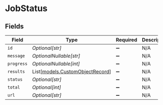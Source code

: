 # JobStatus


## Fields

| Field                                                              | Type                                                               | Required                                                           | Description                                                        |
| ------------------------------------------------------------------ | ------------------------------------------------------------------ | ------------------------------------------------------------------ | ------------------------------------------------------------------ |
| `id`                                                               | *Optional[str]*                                                    | :heavy_minus_sign:                                                 | N/A                                                                |
| `message`                                                          | *OptionalNullable[str]*                                            | :heavy_minus_sign:                                                 | N/A                                                                |
| `progress`                                                         | *OptionalNullable[int]*                                            | :heavy_minus_sign:                                                 | N/A                                                                |
| `results`                                                          | List[[models.CustomObjectRecord](../models/customobjectrecord.md)] | :heavy_minus_sign:                                                 | N/A                                                                |
| `status`                                                           | *Optional[str]*                                                    | :heavy_minus_sign:                                                 | N/A                                                                |
| `total`                                                            | *Optional[int]*                                                    | :heavy_minus_sign:                                                 | N/A                                                                |
| `url`                                                              | *Optional[str]*                                                    | :heavy_minus_sign:                                                 | N/A                                                                |